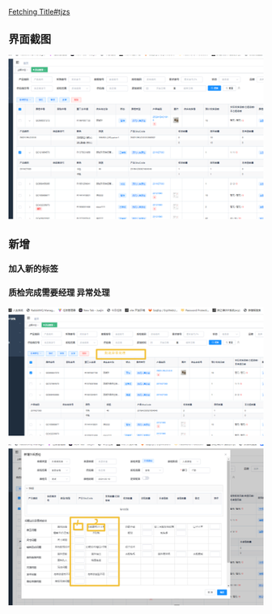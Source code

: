 

[Fetching Title#tjzs](http://192.168.11.250:3030/manage/purchase/qc/list?navId=153)


## 界面截图

![](attachments/Pasted%20image%2020240516114326.png)

## 新增
### 加入新的标签
###  质检完成需要经理 异常处理

![](attachments/Pasted%20image%2020240516114647.png)



![](attachments/Pasted%20image%2020240516114744.png)


